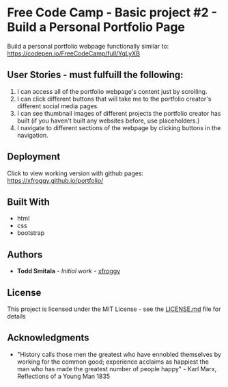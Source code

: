 # Free Code Camp - Basic project #2 - Build a Personal Portfolio Page

Build a personal portfolio webpage functionally similar to:  https://codepen.io/FreeCodeCamp/full/YqLyXB

## User Stories - must fulfuill the following:

1. I can access all of the portfolio webpage's content just by scrolling.
2. I can click different buttons that will take me to the portfolio creator's different social media pages.
3.  I can see thumbnail images of different projects the portfolio creator has built (if you haven't built any websites before, use placeholders.)
4.  I navigate to different sections of the webpage by clicking buttons in the navigation.

## Deployment

Click to view working version with github pages:  https://xfroggy.github.io/portfolio/
## Built With

* html
* css
* bootstrap

## Authors

* **Todd Smitala** - *Initial work* - [xfroggy](https://github.com/xfroggy)


## License

This project is licensed under the MIT License - see the [LICENSE.md](LICENSE.md) file for details

## Acknowledgments

* "History calls those men the greatest who have ennobled themselves by working for the common good; experience acclaims as happiest the man who has made the greatest number of people happy" - Karl Marx, Reflections of a Young Man 1835

